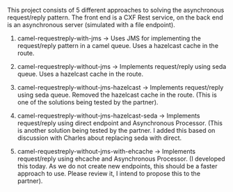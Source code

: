 This project consists of 5 different approaches to solving the asynchronous request/reply pattern. The front end is a CXF Rest service, on the back end is an asynchronous server (simulated with a file endpoint). 

1. camel-requestreply-with-jms -> Uses JMS for implementing the request/reply pattern in a camel queue. Uses a hazelcast cache in the route.

2. camel-requestreply-without-jms -> Implements request/reply using seda queue.  Uses a hazelcast cache in the route.

3. camel-requestreply-without-jms-hazelcast -> Implements request/reply using seda queue. Removed the hazelcast cache in the route.
(This is one of the solutions being tested by the partner).

4. camel-requestreply-without-jms-hazelcast-seda -> Implements request/reply using direct endpoint and Asynchronous Processor.
(This is another solution being tested by the partner. I added this based on discussion with Charles about replacing seda with direct.

5. camel-requestreply-without-jms-with-ehcache -> Implements request/reply using ehcache and Asynchronous Processor.
(I developed this today. As we do not create new endpoints, this should be a faster approach to use. Please review it, I intend to propose this to the partner).


